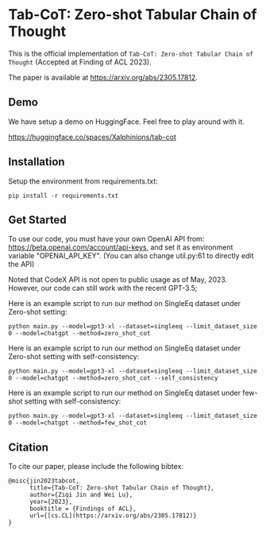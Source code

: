 # Tab-CoT: Zero-shot Tabular Chain of Thought

This is the official implementation of `Tab-CoT: Zero-shot Tabular Chain of Thought` (Accepted at Finding of ACL 2023).

The paper is available at https://arxiv.org/abs/2305.17812.

## Demo

We have setup a demo on HuggingFace. Feel free to play around with it. 

https://huggingface.co/spaces/Xalphinions/tab-cot

## Installation

Setup the environment from requirements.txt: 
```
pip install -r requirements.txt
```

## Get Started

To use our code, you must have your own OpenAI API from: https://beta.openai.com/account/api-keys, and set it as environment variable "OPENAI_API_KEY". (You can also change util.py:61 to directly edit the API)

Noted that CodeX API is not open to public usage as of May, 2023. However, our code can still work with the recent GPT-3.5;

Here is an example script to run our method on SingleEq dataset under Zero-shot setting:
```
python main.py --model=gpt3-xl --dataset=singleeq --limit_dataset_size 0 --model=chatgpt --method=zero_shot_cot
```

Here is an example script to run our method on SingleEq dataset under Zero-shot setting with self-consistency:
```
python main.py --model=gpt3-xl --dataset=singleeq --limit_dataset_size 0 --model=chatgpt --method=zero_shot_cot --self_consistency
```

Here is an example script to run our method on SingleEq dataset under few-shot setting with self-consistency:
```
python main.py --model=gpt3-xl --dataset=singleeq --limit_dataset_size 0 --model=chatgpt --method=few_shot_cot
```

## Citation

To cite our paper, please include the following bibtex:

```
@misc{jin2023tabcot,
      title={Tab-CoT: Zero-shot Tabular Chain of Thought}, 
      author={Ziqi Jin and Wei Lu},
      year={2023},
      booktitle = {Findings of ACL},
      url={[cs.CL](https://arxiv.org/abs/2305.17812)}
}
```
